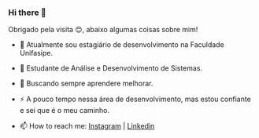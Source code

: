 ### Hi there 👋
Obrigado pela visita 😊, abaixo algumas coisas sobre mim!

- 🔭 Atualmente sou estagiário de desenvolvimento na Faculdade Unifasipe.
- 🌱 Estudante de Análise e Desenvolvimento de Sistemas.
- 🤔 Buscando sempre aprendere melhorar.
- ⚡ A pouco tempo nessa área de desenvolvimento, mas estou confiante e sei que é o meu caminho.
 
- 📫 How to reach me: <a href="https://instagram.com/iago2p">Instagram</a> | <a href="https://www.linkedin.com/in/iago-ferreira-aparecido-738bb0232/">Linkedin</a>
